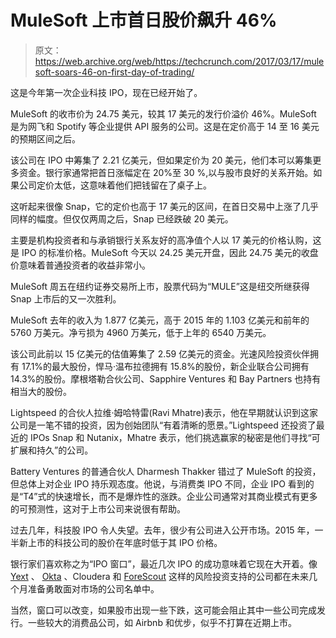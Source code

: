 # MuleSoft 上市首日股价飙升 46% 

> 原文：<https://web.archive.org/web/https://techcrunch.com/2017/03/17/mulesoft-soars-46-on-first-day-of-trading/>

这是今年第一次企业科技 IPO，现在已经开始了。

MuleSoft 的收市价为 24.75 美元，较其 17 美元的发行价溢价 46%。MuleSoft 是为网飞和 Spotify 等企业提供 API 服务的公司。这是在定价高于 14 至 16 美元的预期区间之后。

该公司在 IPO 中筹集了 2.21 亿美元，但如果定价为 20 美元，他们本可以筹集更多资金。银行家通常把首日涨幅定在 20%至 30 %,以与股市良好的关系开始。如果公司定价太低，这意味着他们把钱留在了桌子上。

这听起来很像 Snap，它的定价也高于 17 美元的区间，在首日交易中上涨了几乎同样的幅度。但仅仅两周之后，Snap 已经跌破 20 美元。

主要是机构投资者和与承销银行关系友好的高净值个人以 17 美元的价格认购，这是 IPO 的标准价格。MuleSoft 今天以 24.25 美元开盘，因此 24.75 美元的收盘价意味着普通投资者的收益非常小。

MuleSoft 周五在纽约证券交易所上市，股票代码为“MULE”这是纽交所继获得 Snap 上市后的又一次胜利。

MuleSoft 去年的收入为 1.877 亿美元，高于 2015 年的 1.103 亿美元和前年的 5760 万美元。净亏损为 4960 万美元，低于上年的 6540 万美元。

该公司此前以 15 亿美元的估值筹集了 2.59 亿美元的资金。光速风险投资伙伴拥有 17.1%的最大股份，悍马·温布拉德拥有 15.8%的股份，新企业联合公司拥有 14.3%的股份。摩根塔勒合伙公司、Sapphire Ventures 和 Bay Partners 也持有相当大的股份。

Lightspeed 的合伙人拉维·姆哈特雷(Ravi Mhatre)表示，他在早期就认识到这家公司是一笔不错的投资，因为创始团队“有着清晰的愿景。”Lightspeed 还投资了最近的 IPOs Snap 和 Nutanix，Mhatre 表示，他们挑选赢家的秘密是他们寻找“可扩展和持久”的公司。

Battery Ventures 的普通合伙人 Dharmesh Thakker 错过了 MuleSoft 的投资，但总体上对企业 IPO 持乐观态度。他说，与消费类 IPO 不同，企业 IPO 看到的是“T4”式的快速增长，而不是爆炸性的涨跌。企业公司通常对其商业模式有更多的可预测性，这对于上市公司来说很有帮助。

过去几年，科技股 IPO 令人失望。去年，很少有公司进入公开市场。2015 年，一半新上市的科技公司的股价在年底时低于其 IPO 价格。

银行家们喜欢称之为“IPO 窗口”，最近几次 IPO 的成功意味着它现在大开着。像 [Yext](https://web.archive.org/web/20221110074747/https://beta.techcrunch.com/2017/03/13/new-york-based-yext-files-for-ipo/) 、 [Okta](https://web.archive.org/web/20221110074747/https://beta.techcrunch.com/2017/03/14/okta-filed-its-s-1-and-youll-never-guess-what-happened-next/) 、Cloudera 和 [ForeScout](https://web.archive.org/web/20221110074747/https://beta.techcrunch.com/2017/02/01/forescout-technologies-filed-confidentially-for-ipo/) 这样的风险投资支持的公司都在未来几个月准备勇敢面对市场的公司名单中。

当然，窗口可以改变，如果股市出现一些下跌，这可能会阻止其中一些公司完成发行。一些较大的消费品公司，如 Airbnb 和优步，似乎不打算在近期上市。